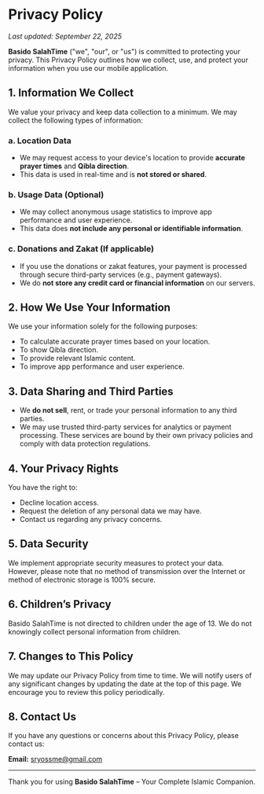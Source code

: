 # Privacy Policy

_Last updated: September 22, 2025_

**Basido SalahTime** ("we", "our", or "us") is committed to protecting your privacy. This Privacy Policy outlines how we collect, use, and protect your information when you use our mobile application.

## 1. Information We Collect

We value your privacy and keep data collection to a minimum. We may collect the following types of information:

### a. Location Data
- We may request access to your device's location to provide **accurate prayer times** and **Qibla direction**.
- This data is used in real-time and is **not stored or shared**.

### b. Usage Data (Optional)
- We may collect anonymous usage statistics to improve app performance and user experience.
- This data does **not include any personal or identifiable information**.

### c. Donations and Zakat (If applicable)
- If you use the donations or zakat features, your payment is processed through secure third-party services (e.g., payment gateways).
- We do **not store any credit card or financial information** on our servers.

## 2. How We Use Your Information

We use your information solely for the following purposes:
- To calculate accurate prayer times based on your location.
- To show Qibla direction.
- To provide relevant Islamic content.
- To improve app performance and user experience.

## 3. Data Sharing and Third Parties

- We **do not sell**, rent, or trade your personal information to any third parties.
- We may use trusted third-party services for analytics or payment processing. These services are bound by their own privacy policies and comply with data protection regulations.

## 4. Your Privacy Rights

You have the right to:
- Decline location access.
- Request the deletion of any personal data we may have.
- Contact us regarding any privacy concerns.

## 5. Data Security

We implement appropriate security measures to protect your data. However, please note that no method of transmission over the Internet or method of electronic storage is 100% secure.

## 6. Children’s Privacy

Basido SalahTime is not directed to children under the age of 13. We do not knowingly collect personal information from children.

## 7. Changes to This Policy

We may update our Privacy Policy from time to time. We will notify users of any significant changes by updating the date at the top of this page. We encourage you to review this policy periodically.

## 8. Contact Us

If you have any questions or concerns about this Privacy Policy, please contact us:

**Email:** sryossme@gmail.com

---

Thank you for using **Basido SalahTime** – Your Complete Islamic Companion.
